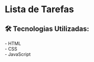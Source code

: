 <h1>Lista de Tarefas</h1>
<h2>🛠 Tecnologias Utilizadas:</h2>
- HTML <br>
- CSS <br>
- JavaScript <br>
